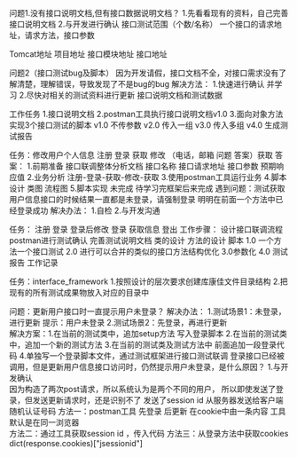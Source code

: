 问题1.没有接口说明文档,但有接口数据说明文档？
1.先看看现有的资料，自己完善接口说明文档
2.与开发进行确认
接口测试范围（个数/名称）
一个接口的请求地址，请求方法，接口参数

Tomcat地址  项目地址 接口模块地址 接口地址


问题2（接口测试bug及脚本）
因为开发请假，接口文档不全，对接口需求没有了解清楚，理解错误，导致发现了不是bug的bug
解决方法：
1.快速进行确认 并学习
2.尽快对相关的测试资料进行更新  接口说明文档和测试数据

工作任务
1.接口说明文档
2.postman工具执行接口说明文档v1.0
3.面向对象方法实现3个接口测试的脚本
v1.0 不传参数
v2.0 传入一组
v3.0 传入多组 
v4.0 生成测试报告

任务：修改用户个人信息
注册 登录 获取  修改 （电话，邮箱 问题 答案）获取
答案：
1.前期准备 接口联调整体分析文档
接口名称 接口请求地址 接口参数 预期响应值
2.业务分析 
注册-登录-获取-修改-获取
3.使用postman工具运行业务
4.脚本设计
类图
流程图
5.脚本实现 
未完成 待学习完框架后来完成
遇到问题：测试获取用户信息接口的时候结果一直都是未登录，请强制登录
            明明在前面一个方法中已经登录成功
解决办法：
1.自检
2.与开发沟通

任务：
注册 登录 登录后修改  登录 获取信息 登出
工作步骤：
设计接口联调流程  postman进行测试确认 
完善测试说明文档
类的设计  方法的设计
脚本 1.0 一个方法一个接口测试
2.0 进行可以合并的类似的接口方法结构优化
3.0参数化
4.0 测试报告
工作记录

任务：interface_framework
1.按照设计的层次要求创建库康佳文件目录结构
2.把现有的所有测试成果物放入对应的目录中

问题：更新用户接口时一直提示用户未登录？
解决办法：
1.测试场景1：未登录，进行更新 提示：用户未登录
2.测试场景2：先登录，再进行更新   
    解决方案：1.在当前的测试类中，追加setup方法 写入登录脚本
              2.在当前的测试类中，追加一个新的测试方法 
              3.在当前的测试类及测试方法中 前面追加一段登录代码
              4.单独写一个登录脚本文件，通过测试框架进行接口测试联调
登录接口已经被调用，但是更新用户信息接口访问时，仍然提示用户未登录，是什么原因？
1.与开发确认  
因为构造了两次post请求，所以系统认为是两个不同的用户，
所以即使发送了登录，但发送更新请求时，还是识别不了
发送了session id 从服务器发送给客户端 随机认证号码
方法一：postman工具  先登录 后更新  在cookie中由一条内容
工具默认是在同一浏览器  
方法二：通过工具获取session id ，传入代码
方法三：从登录方法中获取cookies dict(response.cookies)["jsessionid"]